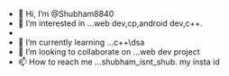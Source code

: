 - 👋 Hi, I’m @Shubham8840
- 👀 I’m interested in ...web dev,cp,android dev,c++.
- 
- 🌱 I’m currently learning ...c++\dsa
- 💞️ I’m looking to collaborate on ...web dev project
- 📫 How to reach me ...shubham_isnt_shub. my insta id

<!---
Shubham8840/Shubham8840 is a ✨ special ✨ repository because its `README.md` (this file) appears on your GitHub profile.
You can click the Preview link to take a look at your changes.
--->
